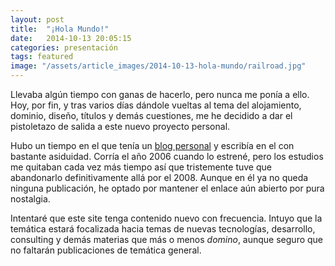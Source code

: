 ```yaml
---
layout: post
title:  "¡Hola Mundo!"
date:   2014-10-13 20:05:15
categories: presentación
tags: featured
image: "/assets/article_images/2014-10-13-hola-mundo/railroad.jpg"
---
```


Llevaba algún tiempo con ganas de hacerlo, pero nunca me ponía a ello. Hoy, por fin, y tras varios días dándole vueltas al tema del alojamiento, dominio, diseño, títulos y demás cuestiones, me he decidido a dar el pistoletazo de salida a este nuevo proyecto personal.

Hubo un tiempo en el que tenía un [blog personal][blog] y escribía en el con bastante asiduidad. Corría el año 2006 cuando lo estrené, pero los estudios me quitaban cada vez más tiempo así que tristemente tuve que abandonarlo definitivamente allá por el 2008. Aunque en él ya no queda ninguna publicación, he optado por mantener el enlace aún abierto por pura nostalgia.

Intentaré que este site tenga contenido nuevo con frecuencia. Intuyo que la temática estará focalizada hacia temas de nuevas tecnologías, desarrollo, consulting y demás materias que más o menos *domino*, aunque seguro que no faltarán publicaciones de temática general.

[blog]:      http://miguelfito.blogspot.com
